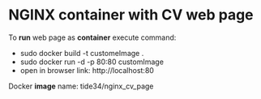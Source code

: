 # NGINX container with CV web page

To **run** web page as **container** execute command:
   - sudo docker build -t customeImage .  
   - sudo docker run -d -p 80:80 customImage  
   - open in browser link: http://localhost:80  
  
Docker **image** name: tide34/nginx_cv_page
